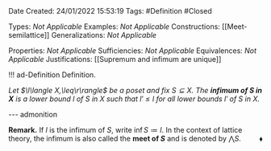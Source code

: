 <br />
<br />

Date Created: 24/01/2022 15:53:19
Tags: #Definition #Closed 

Types: _Not Applicable_
Examples: _Not Applicable_ 
Constructions: [[Meet-semilattice]]
Generalizations: _Not Applicable_

Properties: _Not Applicable_
Sufficiencies: _Not Applicable_
Equivalences: _Not Applicable_
Justifications: [[Supremum and infimum are unique]]

!!! ad-Definition Definition.

_Let $\l\langle X,\leq\r\rangle$ be a poset and fix $S\subseteq X$. The **infimum of $S$ in $X$** is a lower bound $l$ of $S$ in $X$ such that $l'\leq l$ for all lower bounds $l'$ of $S$ in $X$._

--- admonition

**Remark.** If $l$ is the infimum of $S$, write $\inf S\coloneqq l$. In the context of lattice theory, the infimum is also called the **meet of $S$** and is denoted by $\bigwedge S$.<span style="float:right;">$\blacklozenge$</span>
